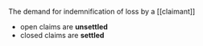 The demand for indemnification of loss by a [[claimant]]
- open claims are **unsettled**
- closed claims are **settled**

